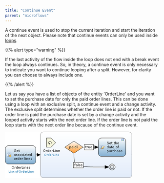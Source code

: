 ```yaml
---
title: "Continue Event"
parent: "microflows"
---
```

A continue event is used to stop the current iteration and start the iteration of the next object. Please note that continue events can only be used inside [loops](loop).

{{% alert type="warning" %}}

If the last activity of the flow inside the loop does not end with a break event the loop always continues. So, in theory, a continue event is only necessary to indicate you want to continue looping after a split. However, for clarity you can choose to always include one.

{{% /alert %}}

Let us say you have a list of objects of the entity 'OrderLine' and you want to set the purchase date for only the paid order lines. This can be done using a loop with an exclusive split, a continue event and a change activity. The exclusive split determines whether the order line is paid or not. If the order line is paid the purchase date is set by a change activity and the looped activity starts with the next order line. If the order line is not paid the loop starts with the next order line because of the continue event.

![](attachments/819203/917941.png)

